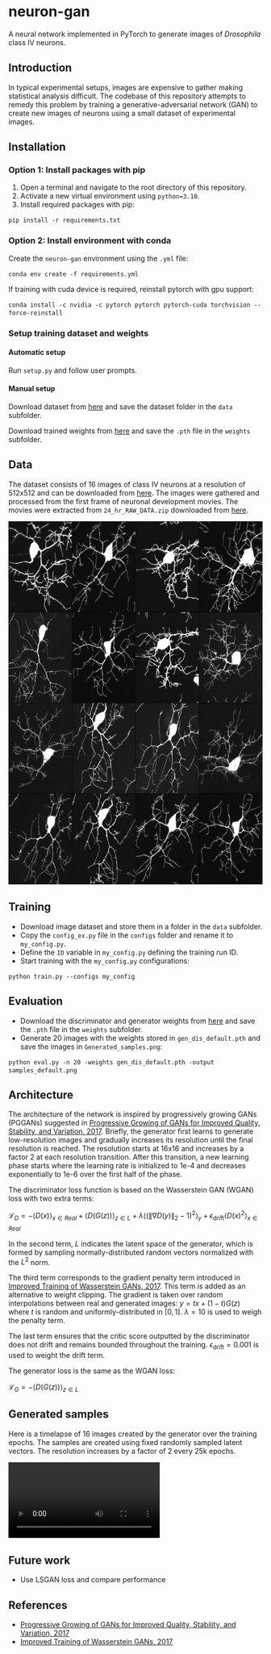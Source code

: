 # neuron-gan
A neural network implemented in PyTorch to generate images of *Drosophila* class IV neurons.

## Introduction
In typical experimental setups, images are expensive to gather making statistical analysis difficult. The codebase of this repository attempts to remedy this problem by training a generative-adversarial network (GAN) to create new images of neurons using a small dataset of experimental images.

## Installation
### Option 1: Install packages with pip
1. Open a terminal and navigate to the root directory of this repository.
2. Activate a new virtual environment using `python=3.10`.
3. Install required packages with pip:
```
pip install -r requirements.txt
```


### Option 2: Install environment with conda
Create the `neuron-gan` environment using the `.yml` file:
```
conda env create -f requirements.yml
```
If training with cuda device is required, reinstall pytorch with gpu support:
```
conda install -c nvidia -c pytorch pytorch pytorch-cuda torchvision --force-reinstall
```
### Setup training dataset and weights
#### Automatic setup
Run `setup.py` and follow user prompts.

#### Manual setup
Download dataset from [here](https://drive.google.com/file/d/10Aqv57jU1RPsf2duOPHJe2asc6HYHOGc/view) and save the dataset folder in the `data` subfolder.

Download trained weights from [here](https://drive.google.com/file/d/12oYbsfjyvYR_MosDfzhPjuEwZcF5LrF3/view) and save the `.pth` file in the `weights` subfolder.

## Data
The dataset consists of 16 images of class IV neurons at a resolution of 512x512 and can be downloaded from [here](https://drive.google.com/file/d/10Aqv57jU1RPsf2duOPHJe2asc6HYHOGc/view).
The images were gathered and processed from the first frame of neuronal development movies.
The movies were extracted from `24_hr_RAW_DATA.zip` downloaded from [here](https://datadryad.org/stash/dataset/doi:10.5061/dryad.djh9w0w2r).

<img src="images/science_2022_demo.jpg" height=720 />

## Training
* Download image dataset and store them in a folder in the `data` subfolder.
* Copy the `config_ex.py` file in the `configs` folder and rename it to `my_config.py`.
* Define the `ID` variable in `my_config.py` defining the training run ID.
* Start training with the `my_config.py` configurations:
```
python train.py --configs my_config
```

## Evaluation
* Download the discriminator and generator weights from [here](https://drive.google.com/file/d/12oYbsfjyvYR_MosDfzhPjuEwZcF5LrF3/view) and save the `.pth` file in the `weights` subfolder.
* Generate 20 images with the weights stored in `gen_dis_default.pth` and save the images in `Generated_samples.png`:
```
python eval.py -n 20 -weights gen_dis_default.pth -output samples_default.png
```

## Architecture
The architecture of the network is inspired by progressively growing GANs (PGGANs) suggested in [Progressive Growing of GANs for Improved Quality, Stability, and Variation, 2017](https://arxiv.org/abs/1710.10196). Briefly, the generator first learns to generate low-resolution images and gradually increases its resolution until the final resolution is reached. The resolution starts at 16x16 and increases by a factor 2 at each resolution transition. After this transition, a new learning phase starts where the learning rate is initialized to 1e-4 and decreases exponentially to 1e-6 over the first half of the phase.

The discriminator loss function is based on the Wasserstein GAN (WGAN) loss with two extra terms:

$`
\mathcal{L}_{D} =  -\langle D(x) \rangle_{x \in Real} + \langle D(G(z)) \rangle_{z \in L} + \lambda \langle (\lVert\nabla D(y)\rVert_2 - 1)^2 \rangle_{y} + \epsilon_{\text{drift}} \langle D(x)^2 \rangle_{x \in Real}
`$

In the second term, $L$ indicates the latent space of the generator, which is formed by sampling normally-distributed random vectors normalized with the $L^2$ norm.

The third term corresponds to the gradient penalty term introduced in [Improved Training of Wasserstein GANs, 2017](http://arxiv.org/abs/1704.00028). This term is added as an alternative to weight clipping. The gradient is taken over random interpolations between real and generated images: $y = t x + (1-t)G(z)$ where $t$ is random and uniformly-distributed in $[0,1]$. $\lambda=10$ is used to weigh the penalty term.

The last term ensures that the critic score outputted by the discriminator does not drift and remains bounded throughout the training. $\epsilon_{\text{drift}} = 0.001$ is used to weight the drift term.

The generator loss is the same as the WGAN loss:

$`
\mathcal{L}_{G} = -\langle D(G(z)) \rangle_{z \in L}
`$

## Generated samples
Here is a timelapse of 16 images created by the generator over the training epochs.
The samples are created using fixed randomly sampled latent vectors. The resolution increases by a factor of 2 every 25k epochs.

<video src="https://user-images.githubusercontent.com/35376874/226381985-c4d75c45-781c-49e0-bf68-8bacdadbd8f0.mp4" controls="controls" style="max-height: 720px;">
</video>

## Future work
* Use LSGAN loss and compare performance

## References
* [Progressive Growing of GANs for Improved Quality, Stability, and Variation, 2017](https://arxiv.org/abs/1710.10196)
* [Improved Training of Wasserstein GANs, 2017](http://arxiv.org/abs/1704.00028)
